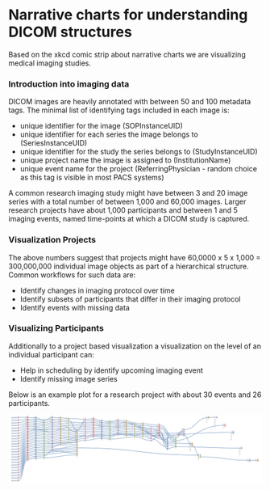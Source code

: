 # Narrative charts for understanding DICOM structures

Based on the xkcd comic strip about narrative charts we are visualizing medical imaging studies.

### Introduction into imaging data

DICOM images are heavily annotated with between 50 and 100 metadata tags. The minimal list of identifying tags included in each image is:

- unique identifier for the image (SOPInstanceUID)
- unique identifier for each series the image belongs to (SeriesInstanceUID)
- unique identifier for the study the series belongs to (StudyInstanceUID)
- unique project name the image is assigned to (InstitutionName)
- unique event name for the project (ReferringPhysician - random choice as this tag is visible in most PACS systems)

A common research imaging study might have between 3 and 20 image series with a total number of between 1,000 and 60,000 images. Larger research projects have about 1,000 participants and between 1 and 5 imaging events, named time-points at which a DICOM study is captured.

### Visualization Projects

The above numbers suggest that projects might have 60,0000 x 5 x 1,000 = 300,000,000 individual image objects as part of a hierarchical structure. Common workflows for such data are:

- Identify changes in imaging protocol over time
- Identify subsets of participants that differ in their imaging protocol
- Identify events with missing data

### Visualizing Participants

Additionally to a project based visualization a visualization on the level of an individual participant can:

- Help in scheduling by identify upcoming imaging event
- Identify missing image series

Below is an example plot for a research project with about 30 events and 26 participants.

![Example generated structure](/images/example.png "Example structure for a project level display on the event level")
